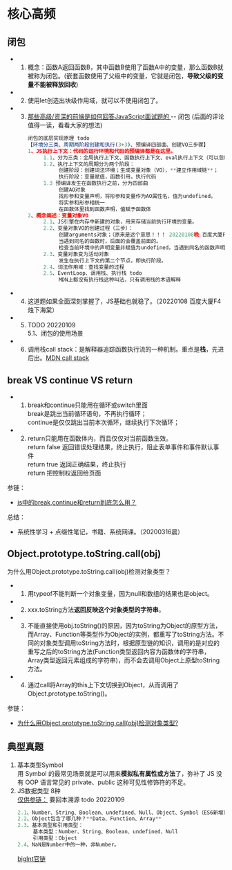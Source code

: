 # 核心高频

## 闭包
* 1. 概念：函数A返回函数B，其中函数B使用了函数A中的变量，那么函数B就被称为闭包。(嵌套函数使用了父级中的变量，它就是闭包，**导致父级的变量不能被释放回收**)
* 2. 使用let创造出块级作用域，就可以不使用闭包了。
* 3. [那些高级/资深的前端是如何回答JavaScript面试题的 ](https://juejin.cn/post/6971727286856843295) -- 闭包 (后面的评论值得一读，看看大家的想法)  
     ```js
     闭包的底层实现原理 todo 
     【环境分三类、周期两阶段创建和执行(3+3)、预编译四部曲、创建VO三步骤】
     1、JS执行上下文：代码的运行环境和代码的预编译都是在这里。  
          1.1、分为三类：全局执行上下文、函数执行上下文、eval执行上下文（可以忽略）  
          1.2、执行上下文的周期分为两个阶段：    
               创建阶段：创建词法环境；生成变量对象（VO），**建立作用域链**；  
               执行阶段：变量赋值，函数引用，执行代码 
          1.3 预编译发生在函数执行之前，分为四部曲
               创建AO对象
               找形参和变量声明，将形参和变量作为AO属性名，值为undefined。
               将实参和形参相统一
               在函数体里找到函数声明，值赋予函数体
     2、概念阐述：变量对象VO
          2.1、JS引擎在内存中新建的对象，用来存储当前执行环境的变量。
          2.2、变量对象VO的创建过程（三步）：
               创建arguments对象；（原来是这个意思！！！ 20220108晚 百度大厦F4）
               当遇到同名的函数时，后面的会覆盖前面的。
               检查当前环境中的声明变量并赋值为undefined，当遇到同名的函数声明，为了避免函数被赋值为undefined，则会忽略此变量声明。
          2.3、变量对象变为活动对象
               发生在执行上下文的第二个节点，即执行阶段。
          2.4、词法作用域：查找变量的过程
          2.5、EventLoop、调用栈、执行栈 todo
               MDN上都没有执行栈这种叫法，只有调用栈的术语解释
     ``` 
* 4. 这道题如果全面深刻掌握了，JS基础也就稳了。（20220108 百度大厦F4 烛下海棠）
* 5. TODO 20220109  
     5.1、闭包的使用场景
* 6. 调用栈call stack：是解释器追踪函数执行流的一种机制。重点是**栈**，先进后出。[MDN call stack](https://developer.mozilla.org/zh-CN/docs/Glossary/Call_stack)

## break VS continue VS return
* 1. break和continue只能用在循环或switch里面  
     break是跳出当前循环语句，不再执行循环；  
     continue是仅仅跳出当前本次循环，继续执行下次循环；  
* 2. return只能用在函数体内，而且仅仅对当前函数生效。  
     return false 返回错误处理结果，终止执行，阻止表单事件和事件默认事件  
     return true 返回正确结果，终止执行  
     return 把控制权返回给页面 

参链：
* [js中的break,continue和return到底怎么用？](https://www.cnblogs.com/roashley/p/7752401.html) 

总结：
* 系统性学习 + 点缀性笔记，书籍、系统网课。（20200316晨）

## Object.prototype.toString.call(obj)
为什么用Object.prototype.toString.call(obj)检测对象类型？
* 1. 用typeof不能判断一个对象变量，因为null和数组的结果也是object。
* 2. xxx.toString方法**返回反映这个对象类型的字符串**。
* 3. 不能直接使用obj.toString()的原因，因为toString为Object的原型方法，而Array、Function等类型作为Object的实例，都重写了toString方法。不同的对象类型调用toString方法时，根据原型链的知识，调用的是对应的重写之后的toString方法(Function类型返回内容为函数体的字符串，Array类型返回元素组成的字符串)，而不会去调用Object上原型toString方法。
* 4. 通过call将Array的this上下文切换到Object，从而调用了Object.prototype.toString()。

参链：
* [为什么用Object.prototype.toString.call(obj)检测对象类型?](https://www.cnblogs.com/youhong/p/6209054.html)

## 典型真题
1. 基本类型Symbol  
用 Symbol 的最常见场景就是可以用来**模拟私有属性或方法**了，弥补了 JS 没有 OOP 语言常见的 private、public 这种可见性修饰符的不足。
2. JS数据类型 8种  
     [仅供参链：](https://blog.csdn.net/u013592575/article/details/95087953) 要回本溯源 todo 20220109
     ```js
     2.1、Number、String、Boolean、undefined、Null、Object、Symbol（ES6新增）、bigInt（谷歌67，安全存储，操作大整数）  
     2.2、Object包含了哪几种？**Data、Function、Array**  
     2.3、基本类型和引用类型：  
          基本类型：Number、String、Boolean、undefined、Null  
          引用类型：Object
     2.4、NaN是Number中的一种，非Number。
     ```
     [bigInt官链](https://developer.mozilla.org/zh-CN/docs/Web/JavaScript/Reference/Global_Objects/BigInt)